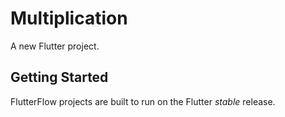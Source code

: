 # Multiplication 

A new Flutter project.

## Getting Started

FlutterFlow projects are built to run on the Flutter _stable_ release.
